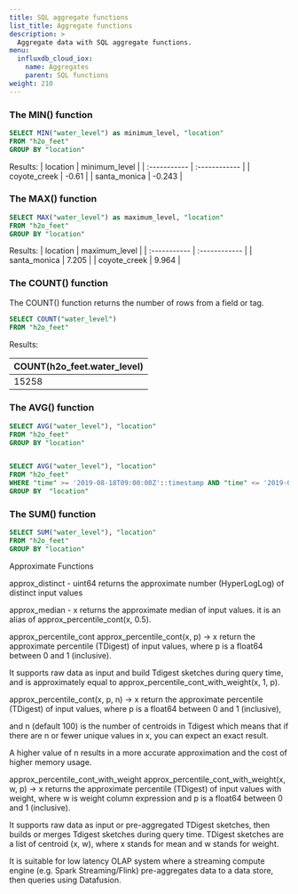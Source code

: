 ```yaml
---
title: SQL aggregate functions
list_title: Aggregate functions
description: >
  Aggregate data with SQL aggregate functions.
menu:
  influxdb_cloud_iox:
    name: Aggregates
    parent: SQL functions
weight: 210
---
```


### The MIN() function

```sql
SELECT MIN("water_level") as minimum_level, "location"
FROM "h2o_feet" 
GROUP BY "location"
```

Results:
| location     | minimum_level |
| :----------- | :------------ |
| coyote_creek | -0.61         |
| santa_monica | -0.243        |


### The MAX() function

```sql
SELECT MAX("water_level") as maximum_level, "location"
FROM "h2o_feet" 
GROUP BY "location"
```

Results:
| location     | maximum_level |
| :----------- | :------------ |
| santa_monica | 7.205         |
| coyote_creek | 9.964         |

### The COUNT() function

The COUNT() function returns the number of rows from a field or tag.

```sql
SELECT COUNT("water_level") 
FROM "h2o_feet"
```

Results:

| COUNT(h2o_feet.water_level) |
| :-------------------------- |
| 15258                       |


### The AVG() function

```sql
SELECT AVG("water_level"), "location"
FROM "h2o_feet" 
GROUP BY "location"


SELECT AVG("water_level"), "location"
FROM "h2o_feet" 
WHERE "time" >= '2019-08-18T09:00:00Z'::timestamp AND "time" <= '2019-08-18T21:00:00Z'::timestamp 
GROUP BY  "location"
```


### The SUM() function

```sql
SELECT SUM("water_level"), "location"
FROM "h2o_feet" 
GROUP BY "location"
```


Approximate Functions

approx_distinct -  uint64 returns the approximate number (HyperLogLog) of distinct input values

approx_median -  x returns the approximate median of input values. it is an alias of approx_percentile_cont(x, 0.5).

approx_percentile_cont
approx_percentile_cont(x, p) -> x return the approximate percentile (TDigest) of input values, where p is a float64 between 0 and 1 (inclusive).

It supports raw data as input and build Tdigest sketches during query time, and is approximately equal to approx_percentile_cont_with_weight(x, 1, p).

approx_percentile_cont(x, p, n) -> x return the approximate percentile (TDigest) of input values, where p is a float64 between 0 and 1 (inclusive),

and n (default 100) is the number of centroids in Tdigest which means that if there are n or fewer unique values in x, you can expect an exact result.

A higher value of n results in a more accurate approximation and the cost of higher memory usage.

approx_percentile_cont_with_weight
approx_percentile_cont_with_weight(x, w, p) -> x returns the approximate percentile (TDigest) of input values with weight, where w is weight column expression and p is a float64 between 0 and 1 (inclusive).

It supports raw data as input or pre-aggregated TDigest sketches, then builds or merges Tdigest sketches during query time. TDigest sketches are a list of centroid (x, w), where x stands for mean and w stands for weight.

It is suitable for low latency OLAP system where a streaming compute engine (e.g. Spark Streaming/Flink) pre-aggregates data to a data store, then queries using Datafusion.



